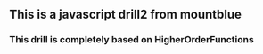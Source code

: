 ## This is a javascript drill2 from mountblue

### This drill is completely based on HigherOrderFunctions
